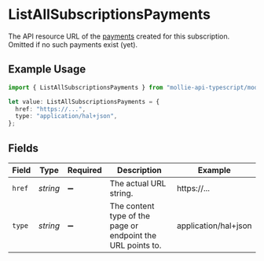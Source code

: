 # ListAllSubscriptionsPayments

The API resource URL of the [payments](list-payments) created for this subscription. Omitted if no such
payments exist (yet).

## Example Usage

```typescript
import { ListAllSubscriptionsPayments } from "mollie-api-typescript/models/operations";

let value: ListAllSubscriptionsPayments = {
  href: "https://...",
  type: "application/hal+json",
};
```

## Fields

| Field                                                       | Type                                                        | Required                                                    | Description                                                 | Example                                                     |
| ----------------------------------------------------------- | ----------------------------------------------------------- | ----------------------------------------------------------- | ----------------------------------------------------------- | ----------------------------------------------------------- |
| `href`                                                      | *string*                                                    | :heavy_minus_sign:                                          | The actual URL string.                                      | https://...                                                 |
| `type`                                                      | *string*                                                    | :heavy_minus_sign:                                          | The content type of the page or endpoint the URL points to. | application/hal+json                                        |